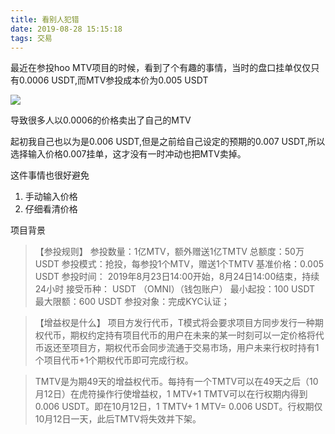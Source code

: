 ```yaml
---
title: 看别人犯错
date: 2019-08-28 15:15:18
tags: 交易
---
```


最近在参投hoo MTV项目的时候，看到了个有趣的事情，当时的盘口挂单仅仅只有0.0006 USDT,而MTV参投成本价为0.005 USDT

<!-- more -->

![](https://i.loli.net/2019/08/29/UNk5Tg7CyOzY1bv.png)

导致很多人以0.0006的价格卖出了自己的MTV


起初我自己也以为是0.006 USDT,但是之前给自己设定的预期的0.007 USDT,所以选择输入价格0.007挂单，这才没有一时冲动也把MTV卖掉。

这件事情也很好避免

1. 手动输入价格
2. 仔细看清价格

项目背景
>【参投规则】
参投数量：1亿MTV，额外赠送1亿TMTV
总额度：50万USDT
参投模式：抢投，每参投1个MTV，赠送1个TMTV
基准价格：0.005 USDT
参投时间： 2019年8月23日14:00开始，8月24日14:00结束，持续24小时
接受币种： USDT （OMNI）（钱包账户）
最小起投：100 USDT
最大限额：600 USDT
参投对象：完成KYC认证；

>【增益权是什么】
项目方发行代币，T模式将会要求项目方同步发行一种期权代币，期权约定持有项目代币的用户在未来的某一时刻可以一定价格将代币返还至项目方，期权代币会同步流通于交易市场，用户未来行权时持有1个项目代币+1个期权代币即可完成行权。

>TMTV是为期49天的增益权代币。每持有一个TMTV可以在49天之后（10月12日）在虎符操作行使增益权，1 MTV+1 TMTV可以在行权期内得到0.006 USDT。即在10月12日，1 TMTV+ 1 MTV= 0.006 USDT。行权期仅10月12日一天，此后TMTV将失效并下架。

